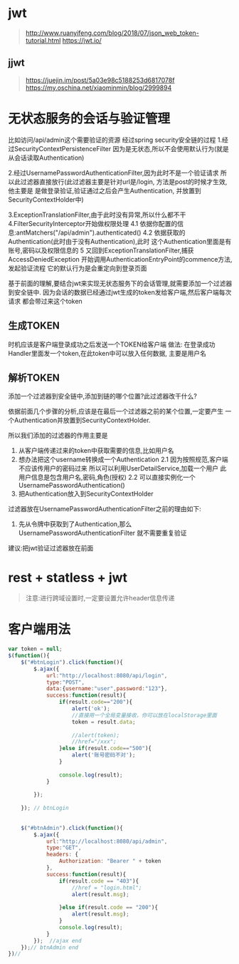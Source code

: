 # jwt
> http://www.ruanyifeng.com/blog/2018/07/json_web_token-tutorial.html
> https://jwt.io/

## jjwt

> https://juejin.im/post/5a03e98c5188253d6817078f
> https://my.oschina.net/xiaominmin/blog/2999894

# 无状态服务的会话与验证管理
比如访问/api/admin这个需要验证的资源
经过spring security安全链的过程
1.经过SecurityContextPersistenceFilter
因为是无状态,所以不会使用默认行为(就是从会话读取Authentication)

2.经过UsernamePasswordAuthenticationFilter,因为此时不是一个验证请求
所以此过滤器直接放行(此过滤器主要是针对url是/login,
方法是post的时候才生效,他主要是
是做登录验证,验证通过之后会产生Authentication,
并放置到SecurityContextHolder中)

3.ExceptionTranslationFilter,由于此时没有异常,所以什么都不干
4.FilterSecurityInterceptor开始做权限处理
    4.1 依据你配置的信息:antMatchers("/api/admin").authenticated()
    4.2 依据获取的Authentication(此时由于没有Authentication),此时
    这个Authentication里面是有账号,密码以及权限信息的
5 又回到ExceptionTranslationFilter,捕获AccessDeniedException
开始调用AuthenticationEntryPoint的commence方法,发起验证流程
它的默认行为是会重定向到登录页面

基于前面的理解,要结合jwt来实现无状态服务下的会话管理,就需要添加一个过滤器
到安全链中.
因为会话的数据已经通过jwt生成的token发给客户端,然后客户端每次请求
都会带过来这个token

## 生成TOKEN
时机应该是客户端登录成功之后发送一个TOKEN给客户端
做法:
在登录成功Handler里面发一个token,在此token中可以放入任何数据,
主要是用户名

## 解析TOKEN
添加一个过滤器到安全链中,添加到链的哪个位置?此过滤器改干什么?

依据前面几个步骤的分析,应该是在最后一个过滤器之前的某个位置,一定要产生
一个Authentication并放置到SecurityContextHolder.

所以我们添加的过滤器的作用主要是
1. 从客户端传递过来的token中获取需要的信息,比如用户名
2. 想办法把这个username转换成一个Authentication
    2.1 因为按照规范,客户端不应该传用户的密码过来
    所以可以利用UserDetailService,加载一个用户
    此用户信息是包含用户名,密码,角色(授权)
    2.2 可以直接实例化一个UsernamePasswordAuthentication()
3. 把Authentication放入到SecurityContextHolder


过滤器放在UsernamePasswordAuthenticationFilter之前的理由如下:
1. 先从令牌中获取到了Authentication,那么UsernamePasswordAuthenticationFilter
就不需要重复验证

建议:把jwt验证过滤器放在前面
# rest + statless + jwt

> 注意:进行跨域设置时,一定要设置允许header信息传递

# 客户端用法

```js
var token = null;
$(function(){
    $("#btnLogin").click(function(){
        $.ajax({
            url:"http://localhost:8080/api/login",
            type:"POST",
            data:{username:"user",password:"123"},
            success:function(result){
                if(result.code=="200"){
                    alert('ok');
                    //直接用一个全局变量接收，你可以放在localStorage里面
                    token = result.data;
                    
                    //alert(token);
                    //href="/xxx";
                }else if(result.code=="500"){
                    alert('账号密码不对');
                }
                
                console.log(result);
            }
            
        });
        
    }); // btnLogin
    
    
    $("#btnAdmin").click(function(){
        $.ajax({
            url:"http://localhost:8080/api/admin",
            type:"GET",
            headers: {
                Authorization: "Bearer " + token
            },
            success:function(result){
                if(result.code == "403"){
                    //href = "login.html";
                    alert(result.msg);
                    
                }else if(result.code == "200"){
                    alert(result.msg);
                }
                console.log(result);
            }	
        });	 //ajax end			
    });// btnAdmin end
})//
```

